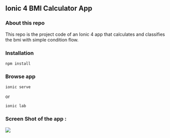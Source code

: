 ## Ionic 4 BMI Calculator App

### About this repo
This repo is the project code of an Ionic 4 app that calculates and classifies the bmi with simple condition flow.

### Installation
```
npm install
```

### Browse app
```
ionic serve
```
or

```
ionic lab
```

### Screen Shot of the app :
<img src="https://imgur.com/0FMFaDl"/>